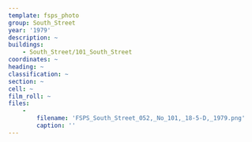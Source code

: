 ```yaml
---
template: fsps_photo
group: South_Street
year: '1979'
description: ~
buildings:
    - South_Street/101_South_Street
coordinates: ~
heading: ~
classification: ~
section: ~
cell: ~
film_roll: ~
files:
    -
        filename: 'FSPS_South_Street_052,_No_101,_18-5-D,_1979.png'
        caption: ''
---
```

